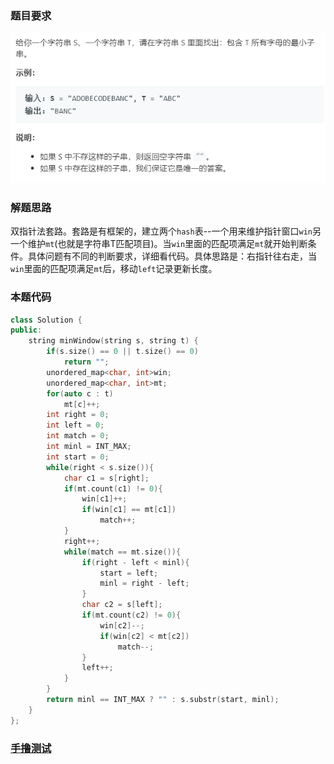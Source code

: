 ### 题目要求

![](./pic/76.png)

### 解题思路

双指针法套路。套路是有框架的，建立两个`hash`表--一个用来维护指针窗口`win`另一个维护`mt`(也就是字符串T匹配项目)。当`win`里面的匹配项满足`mt`就开始判断条件。具体问题有不同的判断要求，详细看代码。具体思路是：右指针往右走，当`win`里面的匹配项满足`mt`后，移动`left`记录更新长度。

### 本题代码

```c++
class Solution {
public:
    string minWindow(string s, string t) {
        if(s.size() == 0 || t.size() == 0)
            return "";
        unordered_map<char, int>win;
        unordered_map<char, int>mt;
        for(auto c : t)
            mt[c]++;
        int right = 0;
        int left = 0;
        int match = 0;
        int minl = INT_MAX;
        int start = 0;
        while(right < s.size()){
            char c1 = s[right];
            if(mt.count(c1) != 0){
                win[c1]++;
                if(win[c1] == mt[c1])
                    match++;
            }
            right++;
            while(match == mt.size()){
                if(right - left < minl){
                    start = left;
                    minl = right - left;
                }
                char c2 = s[left];
                if(mt.count(c2) != 0){
                    win[c2]--;
                    if(win[c2] < mt[c2])
                        match--;
                }
                left++;
            }
        }
        return minl == INT_MAX ? "" : s.substr(start, minl);
    }
};
```

### [手撸测试](<https://leetcode-cn.com/problems/minimum-window-substring/>) 

